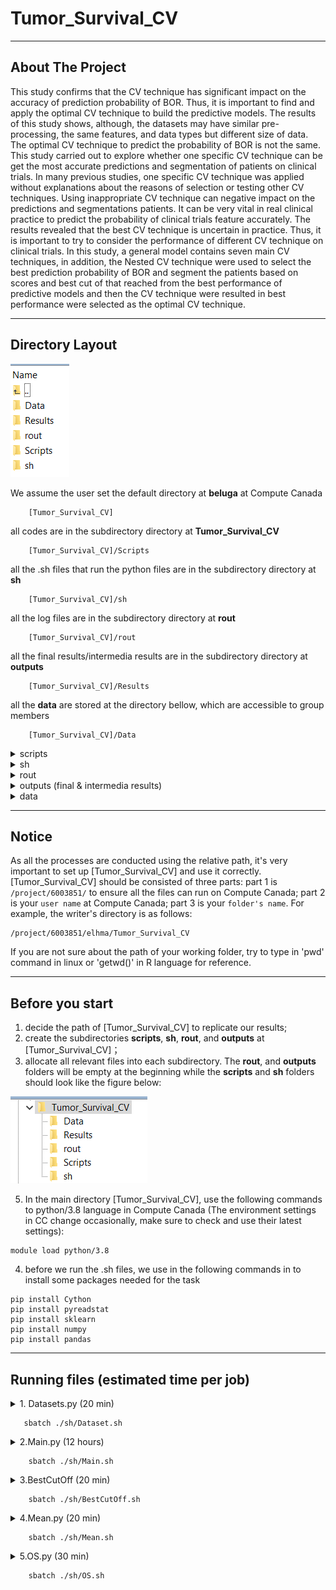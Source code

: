 # Tumor_Survival_CV
---
## About The Project

This study confirms that the CV technique has significant impact on the accuracy of prediction probability of BOR. Thus, it is important to find and apply the optimal CV technique to build the predictive models. The results of this study shows, although, the datasets may have similar pre-processing, the same features, and data types but different size of data. The optimal CV technique to predict the probability of BOR is not the same. This study carried out to explore whether one specific CV technique can be get the most accurate predictions and segmentation of patients on clinical trials. In many previous studies, one specific CV technique was applied without explanations about the reasons of selection or testing other CV techniques. Using inappropriate CV technique can negative impact on the predictions and segmentations patients. It can be very vital in real clinical practice to predict the probability of clinical trials feature accurately. The results revealed that the best CV technique is uncertain in practice. Thus, it is important to try to consider the performance of different CV technique on clinical trials. In this study, a general model contains seven main CV techniques, in addition, the Nested CV technique were used to select the best prediction probability of BOR and segment the patients based on scores and best cut of that reached from the best performance of predictive models and then the CV technique were resulted in best performance were selected as the optimal CV technique. 

---
## Directory Layout
![image](image0.png)

We assume the user set the default directory at **beluga** at Compute Canada
~~~
    [Tumor_Survival_CV]  
~~~
all codes are in the subdirectory directory at **Tumor_Survival_CV**
~~~
    [Tumor_Survival_CV]/Scripts 
~~~
all the .sh files that run the python files are in the subdirectory directory at **sh** 
~~~
    [Tumor_Survival_CV]/sh  
~~~
all the log files are in the subdirectory directory at **rout** 
~~~
    [Tumor_Survival_CV]/rout  
~~~
all the final results/intermedia results are in the subdirectory directory at **outputs**
~~~
    [Tumor_Survival_CV]/Results  
~~~
all the **data**  are stored at the directory bellow, which are accessible to group members
~~~
    [Tumor_Survival_CV]/Data 
~~~

<details><summary>scripts</summary>

    ├── scripts  
    │ 	 ├── Datasets.py	                 # Making dataframes for building the predcitive models
    │ 	 ├── Main.py 		                 # Main code calling the functions of predictive models outputs
    │ 	 ├── HouldOut.py	                 # Building predictive method by using HoldOut CV 
    │ 	 ├── HouldOut_M2.py		         # Building predictive method by using Nested HoldOut CV  
    │ 	 ├── LOOCV.py			         # Building predictive method by using LOOCV CV   
    │ 	 ├── LOOCV_M2.py		         # Building predictive method by using Nested LOOCV CV 
    │ 	 ├── LpOCV.py			         # Building predictive method by using LpOCV CV  
    │ 	 ├── LpOCV_M2.py		         # Building predictive method by using Nested LpOCV CV  
    │ 	 ├── KFold.py			         # Building predictive method by KFold CV 
    │ 	 ├── KFold_M2.py		         # Building predictive method by using Nested KFold CV 
    │ 	 ├── StratifiedKFold.py		         # Building predictive method by using StratifiedKFold CV 
    │ 	 ├── StratifiedKFold_M2.py	         # Building predictive method by using Nested StratifiedKFold CV 
    │ 	 ├── RepeatedKFold.py		         # Building predictive method by using RepeatedKFold CV  
    │ 	 ├── RepeatedKFold_M2.py	         # Building predictive method by using Nested RepeatedKFold CV 
    │ 	 ├── RepeatedStratifiedKFold.py		 # Building predictive method by using RepeatedStratifiedKFold CV 
    │ 	 ├── RepeatedStratifiedKFold_M2.py	 # Building predictive method by using Nested RepeatedStratifiedKFold CV 
    │ 	 ├── Outputs.py			         # The functions for saving the results of predictive models in csv files 
    │ 	 ├── Select_Best_Cutoff.py		 # Selecting the best predictive models along with their best cut offs
    │ 	 ├── Mean.py		                 # Calculating the mean of coefficient of features from selected predictive models
    │ 	 └── OS.py			         # Computing Kaplan-Meier Curve according to selected predictive models				
</details>
<details><summary>sh</summary>
    
    ├── sh  
    │ 	 ├── Dataset.sh		# sh.file to run Datasets.py
    │ 	 ├── Main.sh		# sh.file to run Main.py, HoldOut.py, HoldOut_M2, and ...
    │ 	 ├── BestCutOff.sh	# sh.file to run Select_Best_Cutoff.py
    │ 	 ├── Mean.sh		# sh.file to run Mean.py
    │ 	 └── OS.sh		# sh.file to run OS.py		
		
</details>
<details><summary>rout</summary>
        
    ├── rout  
    │ 	 ├── Dataset.sh		# log.file from Dataset.sh
    │ 	 ├── Main.sh		# log.file from Main.sh
    │ 	 ├── BestCutOff.sh	# log.file from BestCutOff.sh
    │ 	 ├── Mean.sh		# log.file from Mean.sh
    │ 	 └── OS.sh		# log.file from OS.sh	
	
</details>
<details><summary>outputs (final & intermedia results)</summary>

    ├──  intermedia result
    │ 	 ├── Coefs_NCT02499770.csv	        # Coefficient of each feature for each predictive model on NCT02499770 
    │ 	 ├── Coefs_NCT02514447.csv	        # Coefficient of each feature for each predictive model on NCT02514447
    │ 	 ├── Coefs_NCT03041311.csv	        # Coefficient of each feature for each predictive model on NCT03041311
    │ 	 ├── Best_Cutoff_NCT02499770.csv	# Best cut offs of predictive models for NCT02499770
    │ 	 ├── Best_Cutoff_NCT02514447.csv	# Best cut offs of predictive models for NCT02514447
    │ 	 ├── Best_Cutoff_NCT03041311.csv	# Best cut offs of predictive models for NCT03041311
    ├──  final result     
    │ 	 ├── Performance_NCT02499770.csv	# Performance of predictive models for NCT02499770
    │ 	 ├── Performance_NCT02514447.csv	# Performance of predictive models for NCT02514447
    │ 	 ├── Performance_NCT03041311.csv	# Performance of predictive models for NCT03041311
    │ 	 ├── Result_NCT02499770.csv	        # Result of predictive models for NCT02499770
    │ 	 ├── Result_NCT02514447.csv             # Result of predictive models for NCT02514447
    │ 	 ├── Result_NCT03041311.csv	        # Result of predictive models for NCT03041311
    │ 	 ├── Summary_NCT02499770.csv	        # Summary of predictive models for NCT02499770
    │ 	 ├── Summary_NCT02514447.csv	        # Summary of predictive models for NCT02514447
    │ 	 ├── Summary_NCT03041311.csv	        # Summary of predictive models for NCT03041311
    │ 	 ├── Confusion_Matrix_NCT02499770.csv	# Confusion Matrix of predictive models for NCT02499770
    │ 	 ├── Confusion_Matrix_NCT02514447.csv	# Confusion Matrix of predictive models for NCT02514447
    │ 	 ├── Confusion_Matrix_NCT03041311.csv	# Confusion Matrix of predictive models for NCT03041311
    │ 	 ├── Time_NCT02499770.csv	        # Time of running predictive models for NCT02499770
    │ 	 ├── Time_NCT02514447.csv	        # Time of running predictive models for NCT02514447
    │ 	 └── Time_NCT03041311.csv	        # Time of running predictive models for NCT03041311
</details>
<details><summary>data</summary>
	    
    ├── data
    │ 	 ├── NCT02499770	# Small Cell Lung Cancer dataset, downloaded from https://data.projectdatasphere.org/projectdatasphere/html/access
    │ 	 ├── NCT02514447	# Small Cell Lung Cancer dataset, downloaded from https://data.projectdatasphere.org/projectdatasphere/html/access
    │ 	 └── NCT03041311	# Small Cell Lung Cancer dataset, downloaded from https://data.projectdatasphere.org/projectdatasphere/html/access
 
</details>

---
## Notice

As all the processes are conducted using the relative path, it's very important to set up [Tumor_Survival_CV] and use it correctly. 
[Tumor_Survival_CV] should be consisted of three parts: part 1 is ```/project/6003851/``` to ensure all the files can run on Compute Canada; part 2 is your ```user name``` at Compute Canada; part 3 is your ```folder's name```. For example, the writer's directory is as follows:

~~~
/project/6003851/elhma/Tumor_Survival_CV
~~~

If you are not sure about the path of your working folder, try to type in 'pwd' command in linux or 'getwd()' in R language for reference. 

---
## Before you start
1. decide the path of [Tumor_Survival_CV] to replicate our results;
2. create the subdirectories **scripts**, **sh**, **rout**, and **outputs** at [Tumor_Survival_CV]；
3. allocate all relevant files into each subdirectory. The **rout**, and **outputs** folders will be empty at the beginning while the **scripts** and **sh** folders should look like the figure below:

![image](image1.png)

5. In the main directory [Tumor_Survival_CV], use the following commands to python/3.8  language in Compute Canada (The environment settings in CC change occasionally, make sure to check and use their latest settings):
~~~
module load python/3.8
~~~
4. before we run the .sh files, we use in the following commands in to install some packages needed for the task
~~~
pip install Cython
pip install pyreadstat
pip install sklearn
pip install numpy
pip install pandas
~~~

---

## Running files (estimated time per job)


<details><summary>1. Datasets.py (20 min)</summary>

- reading dataset downloaded from https://data.projectdatasphere.org/projectdatasphere/html/access;

- building a dataframe of baseline characteristics of patients;

- building a dataframe of PCA of the dynamic tumor size for the early four visits;
	
- building a dataframe of Overall Survival;

- building a dataframe of Best Overall Response;

- building a merged dataframe from all features;	

 </details>
 
 ~~~
    sbatch ./sh/Dataset.sh
~~~


<details><summary>2.Main.py (12 hours)</summary>

- running the seven CV techniques and Nested CV techniques using the merged dataframe comesd from Dataset.sh;
	
- saving all results in csv files by running Output.py;

</details>

~~~
    sbatch ./sh/Main.sh
~~~


<details><summary>3.BestCutOff (20 min)</summary>

- reading the predcition outputs of models reached by running Main.sh;

- detecting the best predcitive models and their best cut offs;


</details>

~~~
    sbatch ./sh/BestCutOff.sh
~~~

<details><summary>4.Mean.py (20 min)</summary>

- reading the Main.sh and BestCutOff.sh outputs;

- calculating the mean of coefficients of eact feature comes from selected predictive models;


</details>

~~~
    sbatch ./sh/Mean.sh
~~~

<details><summary>5.OS.py (30 min)</summary>

- reading the outputs of by running Mean.sh and Main.sh;

- computing Kaplan-Meier Curve for each dataset;


</details>

~~~
    sbatch ./sh/OS.sh
~~~






